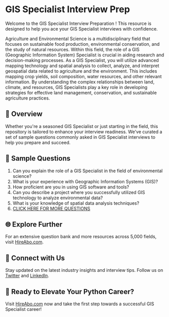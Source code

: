 # GIS Specialist Interview Prep

Welcome to the GIS Specialist Interview Preparation ! This resource is designed to help you ace your GIS Specialist interviews with confidence.

Agriculture and Environmental Science is a multidisciplinary field that focuses on sustainable food production, environmental conservation, and the study of natural resources. Within this field, the role of a GIS (Geographic Information System) Specialist is crucial in aiding research and decision-making processes. As a GIS Specialist, you will utilize advanced mapping technology and spatial analysis to collect, analyze, and interpret geospatial data related to agriculture and the environment. This includes mapping crop yields, soil composition, water resources, and other relevant information. By understanding the complex relationships between land, climate, and resources, GIS Specialists play a key role in developing strategies for effective land management, conservation, and sustainable agriculture practices.

## 🚀 Overview

Whether you're a seasoned GIS Specialist or just starting in the field, this repository is tailored to enhance your interview readiness. We've curated a set of sample questions commonly asked in GIS Specialist interviews to help you prepare and succeed.

## 📝 Sample Questions

1. Can you explain the role of a GIS Specialist in the field of environmental science?
2. What is your experience with Geographic Information Systems (GIS)?
3. How proficient are you in using GIS software and tools?
4. Can you describe a project where you successfully utilized GIS technology to analyze environmental data?
5. What is your knowledge of spatial data analysis techniques?
6. [CLICK HERE FOR MORE QUESTIONS](https://hireabo.com/job/10_1_35/GIS%20Specialist)

## 🌐 Explore Further

For an extensive question bank and more resources across 5,000 fields, visit [HireAbo.com](https://www.hireabo.com).

## 📱 Connect with Us

Stay updated on the latest industry insights and interview tips. Follow us on [Twitter](https://twitter.com/hireabo) and [LinkedIn](https://www.linkedin.com/in/hire-abo-3609972a8/).

## 🚀 Ready to Elevate Your Python Career?

Visit [HireAbo.com](https://www.hireabo.com) now and take the first step towards a successful GIS Specialist career!